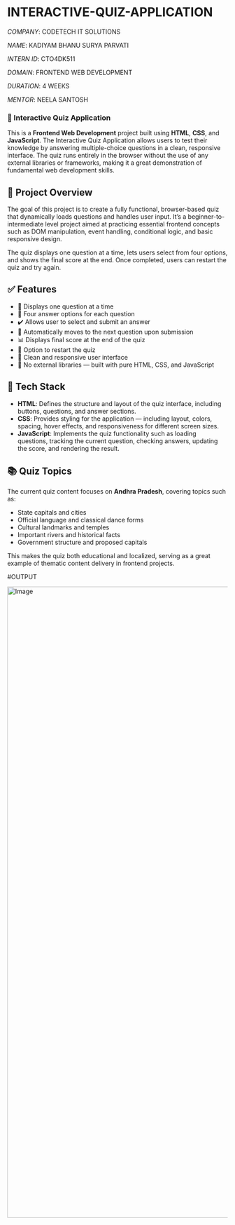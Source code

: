 # INTERACTIVE-QUIZ-APPLICATION

*COMPANY*: CODETECH IT SOLUTIONS

*NAME*: KADIYAM BHANU SURYA PARVATI

*INTERN ID*: CTO4DK511

*DOMAIN*: FRONTEND WEB DEVELOPMENT

*DURATION*: 4 WEEKS

*MENTOR*: NEELA SANTOSH

### 🎯 Interactive Quiz Application

This is a **Frontend Web Development** project built using **HTML**, **CSS**, and **JavaScript**. The Interactive Quiz Application allows users to test their knowledge by answering multiple-choice questions in a clean, responsive interface. The quiz runs entirely in the browser without the use of any external libraries or frameworks, making it a great demonstration of fundamental web development skills.

## 📝 Project Overview

The goal of this project is to create a fully functional, browser-based quiz that dynamically loads questions and handles user input. It’s a beginner-to-intermediate level project aimed at practicing essential frontend concepts such as DOM manipulation, event handling, conditional logic, and basic responsive design.

The quiz displays one question at a time, lets users select from four options, and shows the final score at the end. Once completed, users can restart the quiz and try again.

## ✅ Features

- 📄 Displays one question at a time
- 🔘 Four answer options for each question
- ✔️ Allows user to select and submit an answer
- 🔄 Automatically moves to the next question upon submission
- 📊 Displays final score at the end of the quiz
- 🔁 Option to restart the quiz
- 🎨 Clean and responsive user interface
- 🚫 No external libraries — built with pure HTML, CSS, and JavaScript

## 🔧 Tech Stack

- **HTML**: Defines the structure and layout of the quiz interface, including buttons, questions, and answer sections.
- **CSS**: Provides styling for the application — including layout, colors, spacing, hover effects, and responsiveness for different screen sizes.
- **JavaScript**: Implements the quiz functionality such as loading questions, tracking the current question, checking answers, updating the score, and rendering the result.

## 📚 Quiz Topics

The current quiz content focuses on **Andhra Pradesh**, covering topics such as:

- State capitals and cities
- Official language and classical dance forms
- Cultural landmarks and temples
- Important rivers and historical facts
- Government structure and proposed capitals

This makes the quiz both educational and localized, serving as a great example of thematic content delivery in frontend projects.

#OUTPUT

<img width="1440" alt="Image" src="https://github.com/user-attachments/assets/cc2867ad-5ea0-4b5b-8972-3f4eb266c494" />




